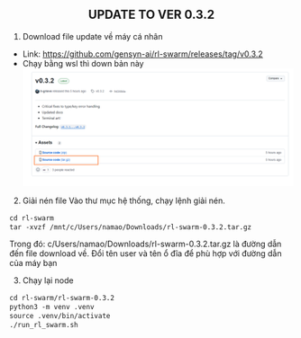 <h2 align=center>UPDATE TO VER 0.3.2</h2>
 
 1. Download file update về máy cá nhân
 - Link: https://github.com/gensyn-ai/rl-swarm/releases/tag/v0.3.2
 - Chạy bằng wsl thì down bản này 
 ![Screenshot 2025-04-21 075405](https://github.com/1shot-sudo/gensynai-testnet/blob/587f4ec0ed15193920c2700ac304b1db8c2dddb3/Screenshot_3.png)
  2. Giải nén file
 Vào thư mục hệ thống, chạy lệnh giải nén.
 ```
 cd rl-swarm
 tar -xvzf /mnt/c/Users/namao/Downloads/rl-swarm-0.3.2.tar.gz
 ```
 Trong đó: c/Users/namao/Downloads/rl-swarm-0.3.2.tar.gz là đường dẫn đến file download về. Đổi tên user <namao> và tên ổ đĩa <C> để phù hợp với đường dẫn của máy bạn
 
 3. Chạy lại node
 
 ```
 cd rl-swarm/rl-swarm-0.3.2
 python3 -m venv .venv
 source .venv/bin/activate
 ./run_rl_swarm.sh
 ```
